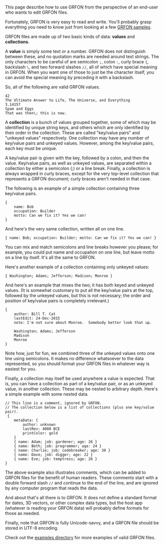 This page describe how to use GRFON from the perspective of an end-user who wants to edit GRFON files.

Fortunately, GRFON is very easy to read and write.  You'll probably grasp everything you need to know just from looking at a few [GRFON samples](../examples/README.md).

GRFON files are made up of two basic kinds of data: **values** and **collections**.

A **value** is simply some text or a number.  GRFON does not distinguish between these, and no quotation marks are needed around text strings.  The only characters to be careful of are semicolon `;`, colon `:`, curly brace `{`, backslash `\`, and two forward slashes `//`, all of which have special meaning in GRFON.  When you want one of those to just be the character itself, you can avoid the special meaning by preceding it with a backslash.

So, all of the following are valid GRFON values.

```
42
The Ultimate Answer to Life, The Universe, and Everything
3.14157
Spam and Eggs
That was then\; this is now.
```

A **collection** is a bunch of values grouped together, some of which may be identified by unique string keys, and others which are only identified by their order in the collection.  These are called "key/value pairs" and "unkeyed values" respectively.  One collection may have any number of key/value pairs and unkeyed values.  However, among the key/value pairs, each key must be unique.

A key/value pair is given with the key, followed by a colon, and then the value.  Key/value pairs, as well as unkeyed values, are separated within a collection by either a semicolon (;) or a line break.  Finally, a collection is always wrapped in curly braces, except for the very top-level collection that represents a GRFON document; curly braces aren't needed in that case.

The following is an example of a simple collection containing three key/value pairs.

```
{
    name: Bob
    occupation: Builder
    motto: Can we fix it? Yes we can!
}
```

And here's the very same collection, written all on one line.

```
{ name: Bob; occupation: Builder; motto: Can we fix it? Yes we can! }
```

You can mix and match semicolons and line breaks however you please; for example, you could put name and occupation on one line, but leave motto on a line by itself.  It's all the same to GRFON.

Here's another example of a collection containing only unkeyed values:

```
{ Washington; Adams; Jefferson; Madison; Monroe }
```

And here's an example that mixes the two; it has both keyed and unkeyed values.  (It is somewhat customary to put all the key/value pairs at the top, followed by the unkeyed values, but this is not necessary; the order and position of key/value pairs is completely irrelevant.)

```
{
    author: Bill T. Cat
    lastEdit: 24-Dec-2015
    note: I'm not sure about Monroe.  Somebody better look that up.

    Washington; Adams; Jefferson
    Madison
    Monroe
}
```

Note how, just for fun, we combined three of the unkeyed values onto one line using semicolons.  It makes no difference whatsoever to the data represented, so you should format your GRFON files in whatever way is easiest for you.

Finally, a collection may itself be used anywhere a value is expected.  That is, you can have a collection as part of a key/value pair, or as an unkeyed value, in another collection.  These may be nested to arbitrary depth.  Here's a simple example with some nested data.

```
// This line is a comment, ignored by GRFON.
// The collection below is a list of collections (plus one key/value pair).
 {
    metaData: {
        author: unknown
        lastRev: 4000 BCE
        printColor: gold
    }
    { name: Adam; job: gardener; age: 26 }
    { name: Beth; job: programmer; age: 24 }
    { name: Charlie; job: codebreaker; age: 30 }
    { name: Dave; job: digger; age: 22 }
    { name: Eve; job: temptress; age: 26 }
}
```

The above example also illustrates comments, which can be added to GRFON files for the benefit of human readers.  These comments start with a double forward slash `//` and continue to the end of the line, and are ignored by any computer program that reads the data.

And about that's all there is to GRFON.  It does not define a standard format for dates, 3D vectors, or other complex data types, but the host app (whatever is reading your GRFON data) will probably define formats for those as needed.

Finally, note that GRFON is fully Unicode-savvy, and a GRFON file should be stored in UTF-8 encoding.

Check out the [examples directory](../examples/README.md) for more examples of valid GRFON files.
